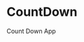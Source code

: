 # CountDown
 Count Down App
          
                           
                                                                                                                                                                      
                                                                                                        
                                                                                                        
                                                                                              
                                                                                   
                                                    
                                     
                          
        
     
    

